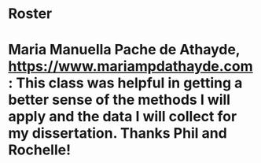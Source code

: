 
# Roster

Maria Manuella Pache de Athayde, https://www.mariampdathayde.com : This class was helpful in getting a better sense of the methods I will apply and the data I will collect for my dissertation. Thanks Phil and Rochelle! 
=======

